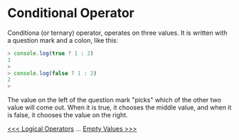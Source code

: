 # Conditional Operator

Conditiona (or ternary) operator, operates on three values. It is written with a question mark and a colon, like this:


```js
> console.log(true ? 1 : 2)
1
>
> console.log(false ? 1 : 2)
2
> 
```

The value on the left of the question mark "picks" which of the other two value will  come out. When it is true, it chooses the middle value, and when it is false, it chooses the value on the right.


[<<< Logical Operators](105-LogicalOperators.md) ... [Empty Values >>>](107-EmtpyValues.md)